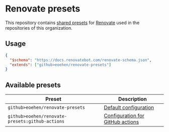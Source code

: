 # Renovate presets

This repository contains [shared presets] for [Renovate] used in the repositories of this organization.

## Usage

```json
{
  "$schema": "https://docs.renovatebot.com/renovate-schema.json",
  "extends": ["github>eoehen/renovate-presets"]
}
```

## Available presets

| Preset                                                | Description                                                                  |
|-------------------------------------------------------|------------------------------------------------------------------------------|
| `github>eoehen/renovate-presets`                      | [Default configuration](default.json)                                        |
| `github>eoehen/renovate-presets:github-actions`       | [Configuration for GitHub actions](github-actions.json)                      |

[shared presets]: https://docs.renovatebot.com/config-presets/
[Renovate]: https://renovatebot.com/

